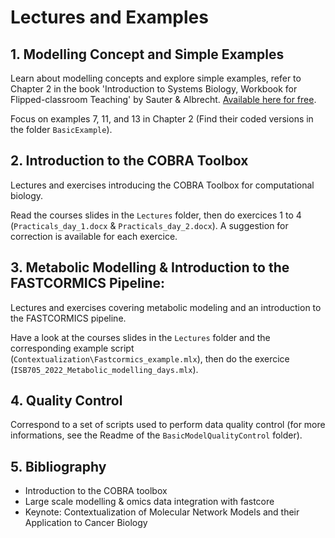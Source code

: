 # Lectures and Examples 

## 1. Modelling Concept and Simple Examples
Learn about modelling concepts and explore simple examples, refer to Chapter 2 in the book 'Introduction to Systems Biology, Workbook for Flipped-classroom Teaching' by Sauter & Albrecht. [Available here for free](https://www.openbookpublishers.com/books/10.11647/obp.0291). 

Focus on examples 7, 11, and 13 in Chapter 2 (Find their coded versions in the folder `BasicExample`).

## 2. Introduction to the COBRA Toolbox
Lectures and exercises introducing the COBRA Toolbox for computational biology.

Read the courses slides in the `Lectures` folder, then do exercices 1 to 4 (`Practicals_day_1.docx` & `Practicals_day_2.docx`). A suggestion for  correction is available for each exercice. 

## 3. Metabolic Modelling & Introduction to the FASTCORMICS Pipeline: 
Lectures and exercises covering metabolic modeling and an introduction to the FASTCORMICS pipeline.

Have a look at the courses slides in the `Lectures` folder and the corresponding example script (`Contextualization\Fastcormics_example.mlx`), then do the exercice (`ISB705_2022_Metabolic_modelling_days.mlx`).

## 4. Quality Control 

Correspond to a set of scripts used to perform data quality control (for more informations, see the Readme of the `BasicModelQualityControl` folder).

## 5. Bibliography

- Introduction to the COBRA toolbox
- Large scale modelling & omics data integration with fastcore
- Keynote: Contextualization of Molecular Network Models and their Application to Cancer Biology
